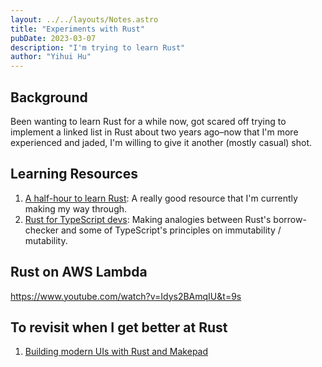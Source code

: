 ```yaml
---
layout: ../../layouts/Notes.astro
title: "Experiments with Rust"
pubDate: 2023-03-07
description: "I'm trying to learn Rust"
author: "Yihui Hu"
---
```


## Background

Been wanting to learn Rust for a while now, got scared off trying to implement a linked list in Rust about two years ago–now that I'm more experienced and jaded, I'm willing to give it another (mostly casual) shot.

## Learning Resources

1. [A half-hour to learn Rust](https://fasterthanli.me/articles/a-half-hour-to-learn-rust): A really good resource that I'm currently making my way through.
2. [Rust for TypeScript devs](https://www.youtube.com/watch?v=ZNFdkTIzdXM&t=183s): Making analogies between Rust's borrow-checker and some of TypeScript's principles on immutability / mutability.

## Rust on AWS Lambda

https://www.youtube.com/watch?v=Idys2BAmqIU&t=9s

## To revisit when I get better at Rust

1. [Building modern UIs with Rust and Makepad](https://www.youtube.com/watch?v=rC4FCS-oMpg)